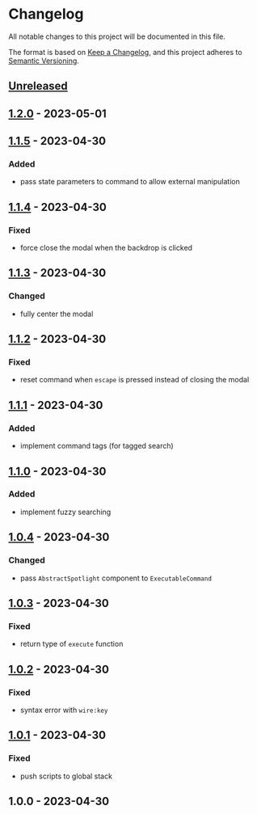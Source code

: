 # Changelog

All notable changes to this project will be documented in this file.

The format is based on [Keep a Changelog](https://keepachangelog.com/en/1.0.0/),
and this project adheres to [Semantic Versioning](https://semver.org/spec/v2.0.0.html).

## [Unreleased]


## [1.2.0] - 2023-05-01

## [1.1.5] - 2023-04-30
### Added
- pass state parameters to command to allow external manipulation


## [1.1.4] - 2023-04-30
### Fixed
- force close the modal when the backdrop is clicked


## [1.1.3] - 2023-04-30
### Changed
- fully center the modal


## [1.1.2] - 2023-04-30
### Fixed
- reset command when `escape` is pressed instead of closing the modal


## [1.1.1] - 2023-04-30
### Added
- implement command tags (for tagged search)


## [1.1.0] - 2023-04-30
### Added
- implement fuzzy searching


## [1.0.4] - 2023-04-30
### Changed
- pass `AbstractSpotlight` component to `ExecutableCommand`


## [1.0.3] - 2023-04-30
### Fixed
- return type of `execute` function


## [1.0.2] - 2023-04-30
### Fixed
- syntax error with `wire:key`


## [1.0.1] - 2023-04-30
### Fixed
- push scripts to global stack


## 1.0.0 - 2023-04-30

[Unreleased]: https://github.com/faustbrian/package_slug/compare/1.2.0...HEAD
[1.2.0]: https://github.com/faustbrian/package_slug/compare/1.1.5...1.2.0
[1.1.5]: https://github.com/faustbrian/package_slug/compare/1.1.4...1.1.5
[1.1.4]: https://github.com/faustbrian/package_slug/compare/1.1.3...1.1.4
[1.1.3]: https://github.com/faustbrian/package_slug/compare/1.1.2...1.1.3
[1.1.2]: https://github.com/faustbrian/package_slug/compare/1.1.1...1.1.2
[1.1.1]: https://github.com/faustbrian/package_slug/compare/1.1.0...1.1.1
[1.1.0]: https://github.com/faustbrian/package_slug/compare/1.0.4...1.1.0
[1.0.4]: https://github.com/faustbrian/package_slug/compare/1.0.3...1.0.4
[1.0.3]: https://github.com/faustbrian/package_slug/compare/1.0.2...1.0.3
[1.0.2]: https://github.com/faustbrian/package_slug/compare/1.0.1...1.0.2
[1.0.1]: https://github.com/faustbrian/package_slug/compare/1.0.0...1.0.1
